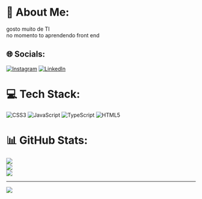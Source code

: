 # 💫 About Me:
gosto muito de TI<br>no momento to aprendendo front end <br>


## 🌐 Socials:
[![Instagram](https://img.shields.io/badge/Instagram-%23E4405F.svg?logo=Instagram&logoColor=white)](https://instagram.com/xand.e2001) [![LinkedIn](https://img.shields.io/badge/LinkedIn-%230077B5.svg?logo=linkedin&logoColor=white)](https://linkedin.com/in/Franciscoalessandro) 

# 💻 Tech Stack:
![CSS3](https://img.shields.io/badge/css3-%231572B6.svg?style=for-the-badge&logo=css3&logoColor=white) ![JavaScript](https://img.shields.io/badge/javascript-%23323330.svg?style=for-the-badge&logo=javascript&logoColor=%23F7DF1E) ![TypeScript](https://img.shields.io/badge/typescript-%23007ACC.svg?style=for-the-badge&logo=typescript&logoColor=white) ![HTML5](https://img.shields.io/badge/html5-%23E34F26.svg?style=for-the-badge&logo=html5&logoColor=white)
# 📊 GitHub Stats:
![](https://github-readme-stats.vercel.app/api?username=xandesousa54&theme=neon&hide_border=false&include_all_commits=false&count_private=false)<br/>
![](https://github-readme-streak-stats.herokuapp.com/?user=xandesousa54&theme=neon&hide_border=false)<br/>
![](https://github-readme-stats.vercel.app/api/top-langs/?username=xandesousa54&theme=neon&hide_border=false&include_all_commits=false&count_private=false&layout=compact)

---
[![](https://visitcount.itsvg.in/api?id=xandesousa54&icon=0&color=0)](https://visitcount.itsvg.in)

<!-- Proudly created with GPRM ( https://gprm.itsvg.in ) -->